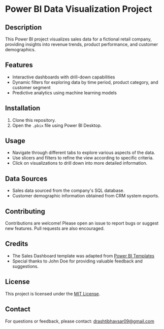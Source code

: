 # Power BI Data Visualization Project

## Description
This Power BI project visualizes sales data for a fictional retail company, providing insights into revenue trends, product performance, and customer demographics.

## Features
- Interactive dashboards with drill-down capabilities
- Dynamic filters for exploring data by time period, product category, and customer segment
- Predictive analytics using machine learning models

## Installation
1. Clone this repository.
2. Open the `.pbix` file using Power BI Desktop.

## Usage
- Navigate through different tabs to explore various aspects of the data.
- Use slicers and filters to refine the view according to specific criteria.
- Click on visualizations to drill down into more detailed information.

## Data Sources
- Sales data sourced from the company's SQL database.
- Customer demographic information obtained from CRM system exports.

## Contributing
Contributions are welcome! Please open an issue to report bugs or suggest new features. Pull requests are also encouraged.

## Credits
- The Sales Dashboard template was adapted from [Power BI Templates](https://powerbi.microsoft.com/en-us/industries/retail/)
- Special thanks to John Doe for providing valuable feedback and suggestions.

## License
This project is licensed under the [MIT License](LICENSE).

## Contact
For questions or feedback, please contact: drashtibhavsar09@gmail.com
